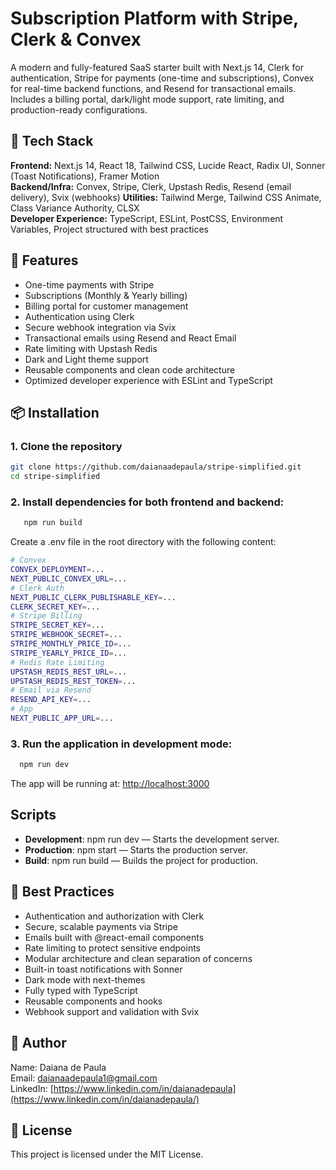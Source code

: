 # Subscription Platform with Stripe, Clerk & Convex

A modern and fully-featured SaaS starter built with Next.js 14, Clerk for authentication, Stripe for payments (one-time and subscriptions), Convex for real-time backend functions, and Resend for transactional emails. Includes a billing portal, dark/light mode support, rate limiting, and production-ready configurations.

## 🚀 Tech Stack

**Frontend:** Next.js 14, React 18, Tailwind CSS, Lucide React, Radix UI, Sonner (Toast Notifications), Framer Motion  
**Backend/Infra:** Convex, Stripe, Clerk, Upstash Redis, Resend (email delivery), Svix (webhooks)
**Utilities:** Tailwind Merge, Tailwind CSS Animate, Class Variance Authority, CLSX  
**Developer Experience:** TypeScript, ESLint, PostCSS, Environment Variables, Project structured with best practices

## 🔑 Features

- One-time payments with Stripe
- Subscriptions (Monthly & Yearly billing)
- Billing portal for customer management
- Authentication using Clerk
- Secure webhook integration via Svix
- Transactional emails using Resend and React Email
- Rate limiting with Upstash Redis
- Dark and Light theme support
- Reusable components and clean code architecture
- Optimized developer experience with ESLint and TypeScript

## 📦 Installation

### 1. Clone the repository

```bash
git clone https://github.com/daianaadepaula/stripe-simplified.git
cd stripe-simplified
```

### 2. Install dependencies for both frontend and backend:

```bash
   npm run build
```

Create a .env file in the root directory with the following content:

```bash
# Convex
CONVEX_DEPLOYMENT=...
NEXT_PUBLIC_CONVEX_URL=...
# Clerk Auth
NEXT_PUBLIC_CLERK_PUBLISHABLE_KEY=...
CLERK_SECRET_KEY=...
# Stripe Billing
STRIPE_SECRET_KEY=...
STRIPE_WEBHOOK_SECRET=...
STRIPE_MONTHLY_PRICE_ID=...
STRIPE_YEARLY_PRICE_ID=...
# Redis Rate Limiting
UPSTASH_REDIS_REST_URL=...
UPSTASH_REDIS_REST_TOKEN=...
# Email via Resend
RESEND_API_KEY=...
# App
NEXT_PUBLIC_APP_URL=...
```

### 3. Run the application in development mode:

 ```bash
   npm run dev
 ```

The app will be running at: [http://localhost:3000](http://localhost:3000)

## Scripts

- **Development**: npm run dev — Starts the development server.
- **Production**: npm start — Starts the production server.
- **Build**: npm run build — Builds the project for production.

## 🧪 Best Practices

* Authentication and authorization with Clerk
* Secure, scalable payments via Stripe
* Emails built with @react-email components
* Rate limiting to protect sensitive endpoints
* Modular architecture and clean separation of concerns
* Built-in toast notifications with Sonner
* Dark mode with next-themes
* Fully typed with TypeScript
* Reusable components and hooks
* Webhook support and validation with Svix

## 👤 Author

Name: Daiana de Paula </br>
Email: daianaadepaula1@gmail.com </br>
LinkedIn: [https://www.linkedin.com/in/daianadepaula](https://www.linkedin.com/in/daianadepaula/) </br>

## 📄 License

This project is licensed under the MIT License.

